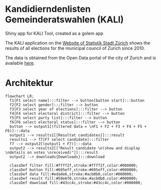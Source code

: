 # Kandidierndenlisten Gemeinderatswahlen (KALI)
Shiny app for KALI Tool, created as a golem app

The KALI application on the [Website of Statistik Stadt Zürich](https://www.stadt-zuerich.ch/prd/de/index/statistik/themen/staat-recht-politik/politik/wahlen/gemeinderatswahlen/kandidierendenliste-gemeinderat.html) shows the results of all elections for the municipal council of Zurich since 2010.

The data is obtained from the Open Data portal of the city of Zurich and is available [here](https://data.stadt-zuerich.ch/dataset?q=Kandidierende&sort=score+desc%2C+date_last_modified+desc).

# Architektur
```mermaid
flowchart LR;
  f1[F1 select name]:::filter --> button[button start]:::button
  f2[F2 select gender]:::filter --> button
  f3[F3 select year of elections]:::filter --> button
  f4[F4 select electoral district]:::filter --> button
  f5[F5 select party list]:::filter --> button
  f6[F6 select electoral status]:::filter --> button
  button --> output1[(filtered data = \nF1 + F2 + F3 + F4 + F5 + F6)]:::data
  output1 --> results1[[Resultat candidates]]:::result
  results1 --> f7[F7 select candidate]:::filter
  f7 --> output2[(output1 + F7)]:::data
  output2 --> results2[["Result candidate \n(show and display \ndetails on votes \nreceived)"]]:::result
  output2 --> downloads{Downloads}:::download
  
  classDef filter fill:#ffff2f,stroke:#ffff2f,color:#000000;
  classDef button fill:#695eff,stroke:#695eff,color:#000000;
  classDef data fill:#edade6,stroke:#acb0b0,color:#000000;
  classDef result fill:#59e6f0,stroke:#acb0b0,color:#000000;
  classDef download fill:#43cc4c,stroke:#43cc4c,color:#000000;
```

